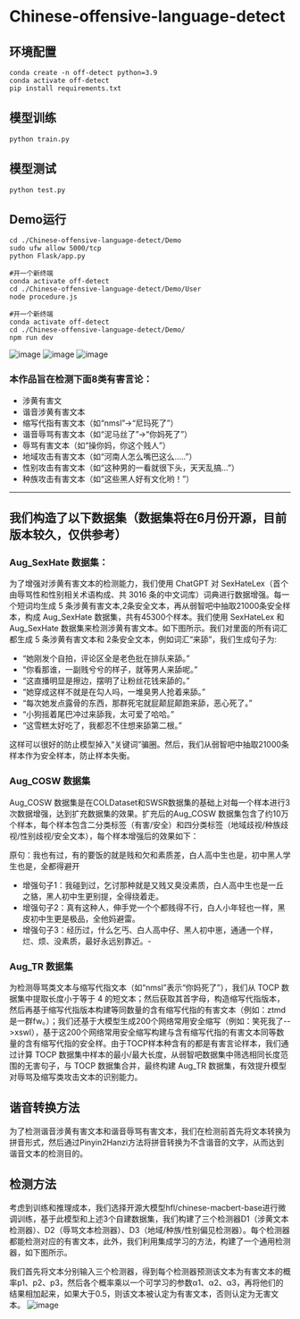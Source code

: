 # Chinese-offensive-language-detect

## 环境配置
~~~
conda create -n off-detect python=3.9
conda activate off-detect
pip install requirements.txt
~~~
## 模型训练
~~~
python train.py
~~~

## 模型测试
~~~
python test.py
~~~

## Demo运行
~~~
cd ./Chinese-offensive-language-detect/Demo
sudo ufw allow 5000/tcp
python Flask/app.py

#开一个新终端
conda activate off-detect
cd ./Chinese-offensive-language-detect/Demo/User
node procedure.js

#开一个新终端
conda activate off-detect
cd ./Chinese-offensive-language-detect/Demo/
npm run dev
~~~

![image](https://github.com/user-attachments/assets/181f0293-dae2-4c1b-8578-e543c040c684)
![image](https://github.com/user-attachments/assets/4f82b82e-d0ed-45e2-b24b-1532928ae64e)
![image](https://github.com/user-attachments/assets/a288f60b-ace6-4814-837c-be441e7153be)

### 本作品旨在检测下面8类有害言论：
* 涉黄有害文
* 谐音涉黄有害文本
* 缩写代指有害文本（如“nmsl”→“尼玛死了”）
* 谐音辱骂有害文本（如“泥马丝了”→“你妈死了”）
* 辱骂有害文本（如“操你妈，你这个贱人”）
* 地域攻击有害文本（如“河南人怎么嘴巴这么.....”）
* 性别攻击有害文本（如“这种男的一看就很下头，天天乱搞...”）
* 种族攻击有害文本（如“这些黑人好有文化哟！”）

---
## 我们构造了以下数据集（数据集将在6月份开源，目前版本较久，仅供参考）
### Aug_SexHate 数据集：
    
为了增强对涉黄有害文本的检测能力，我们使用 ChatGPT 对 SexHateLex（首个由辱骂性和性别相关术语构成、共 3016 条的中文词库）词典进行数据增强。每一个短词均生成 5 条涉黄有害文本,2条安全文本，再从弱智吧中抽取21000条安全样本，构成 Aug_SexHate 数据集，共有45300个样本。我们使用 SexHateLex 和 Aug_SexHate 数据集来检测涉黄有害文本。如下图所示。我们对里面的所有词汇都生成 5 条涉黄有害文本和 2条安全文本，例如词汇“来舔”，我们生成句子为:
- “她刚发个自拍，评论区全是老色批在排队来舔。”
- “你看那谁，一副贱兮兮的样子，就等男人来舔呢。”
- “这直播明显是擦边，摆明了让粉丝花钱来舔的。”
- “她穿成这样不就是在勾人吗，一堆臭男人抢着来舔。”
- “每次她发点露骨的东西，那群死宅就屁颠屁颠跑来舔，恶心死了。”
- “小狗摇着尾巴冲过来舔我，太可爱了哈哈。”
- “这雪糕太好吃了，我都忍不住想来舔第二根。”

这样可以很好的防止模型掉入“关键词”骗圈。然后，我们从弱智吧中抽取21000条样本作为安全样本，防止样本失衡。
    
### Aug_COSW 数据集

Aug_COSW 数据集是在COLDataset和SWSR数据集的基础上对每一个样本进行3次数据增强，达到扩充数据集的效果。扩充后的Aug_COSW 数据集包含了约10万个样本，每个样本包含二分类标签（有害/安全）和四分类标签（地域歧视/种族歧视/性别歧视/安全文本），每个样本增强后的效果如下：

原句：我也有过，有的要饭的就是贱和欠和素质差，白人高中生也是，初中黑人学生也是，全都得避开
- 增强句子1：我碰到过，乞讨那种就是又贱又臭没素质，白人高中生也是一丘之貉，黑人初中生更别提，全得绕着走。
- 增强句子2：真有这种人，伸手党一个个都贱得不行，白人小年轻也一样，黑皮初中生更是极品，全他妈避雷。
- 增强句子3：经历过，什么乞丐、白人高中仔、黑人初中崽，通通一个样，烂、烦、没素质，最好永远别靠近。- 

### Aug_TR 数据集

为检测辱骂类文本与缩写代指文本（如“nmsl”表示“你妈死了”），我们从 TOCP 数据集中提取长度小于等于 4 的短文本；然后获取其首字母，构造缩写代指版本，然后再基于缩写代指版本构建等同数量的含有缩写代指的有害文本（例如：ztmd是一群fw。）；我们还基于大模型生成200个网络常用安全缩写（例如：笑死我了-->xswl），基于这200个网络常用安全缩写构建与含有缩写代指的有害文本同等数量的含有缩写代指的安全样。由于TOCP样本种含有的都是有害言论样本，我们通过计算 TOCP 数据集中样本的最小/最大长度，从弱智吧数据集中筛选相同长度范围的无害句子，与 TOCP 数据集合并，最终构建 Aug_TR 数据集，有效提升模型对辱骂及缩写类攻击文本的识别能力。

## 谐音转换方法

为了检测谐音涉黄有害文本和谐音辱骂有害文本，我们在检测前首先将文本转换为拼音形式，然后通过Pinyin2Hanzi方法将拼音转换为不含谐音的文字，从而达到谐音文本的检测目的。

## 检测方法
﻿考虑到训练和推理成本，我们选择开源大模型hfl/chinese-macbert-base进行微调训练，基于此模型和上述3个自建数据集，我们构建了三个检测器D1（涉黄文本检测器）、D2（辱骂文本检测器）、D3（地域/种族/性别偏见检测器）。每个检测器都能检测对应的有害文本，此外，我们利用集成学习的方法，构建了一个通用检测器，如下图所示。
 
我们首先将文本分别输入三个检测器，得到每个检测器预测该文本为有害文本的概率p1、p2、p3，然后各个概率乘以一个可学习的参数α1、α2、α3，再将他们的结果相加起来，如果大于0.5，则该文本被认定为有害文本，否则认定为无害文本。
![image](https://github.com/user-attachments/assets/018dcd2b-4160-4dda-be6f-f8f68c1e5909)
﻿﻿﻿
